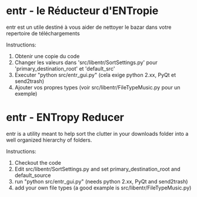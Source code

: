 entr - le Réducteur d'ENTropie
==============================

entr est un utile destiné à vous aider de nettoyer le bazar dans votre repertoire de téléchargements

Instructions:
  1. Obtenir une copie du code
  2. Changer les valeurs dans 'src/libentr/SortSettings.py' pour 'primary_destination_root' et 'default_src' 
  3. Executer "python src/entr_gui.py" (cela exige python 2.xx, PyQt et send2trash)
  4. Ajouter vos propres types (voir src/libentr/FileTypeMusic.py pour un exemple)


entr - ENTropy Reducer 
======================

entr is a utility meant to help sort the clutter in your downloads folder into a well organized hierarchy of folders.

Instructions:
  1. Checkout the code
  2. Edit src/libentr/SortSettings.py and set primary_destination_root and default_source 
  3. run "python src/entr_gui.py" (needs python 2.xx, PyQt and send2trash)
  4. add your own file types (a good example is src/libentr/FileTypeMusic.py)